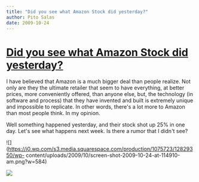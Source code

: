 ```yaml
---
title: "Did you see what Amazon Stock did yesterday?"
author: Pito Salas
date: 2009-10-24
---
```

# [Did you see what Amazon Stock did yesterday?](None)




I have believed that Amazon is a much bigger deal than people realize. Not
only are they the ultimate retailer that seem to have everything, at better
prices, more conveniently offered, than anyone else, but, the technology (in
software and process) that they have invented and built is extremely unique
and impossible to replicate. In other words, there's a lot more to Amazon than
most people think. In my opinion.

Well something happened yesterday, and their stock shot up 25% in one day.
Let's see what happens next week. Is there a rumor that I didn't see?

![](https://i0.wp.com/s3.media.squarespace.com/production/1075723/12829350/wp-
content/uploads/2009/10/screen-shot-2009-10-24-at-114910-am.png?w=584)

![](https://i0.wp.com/img.zemanta.com/pixy.gif?w=584)


